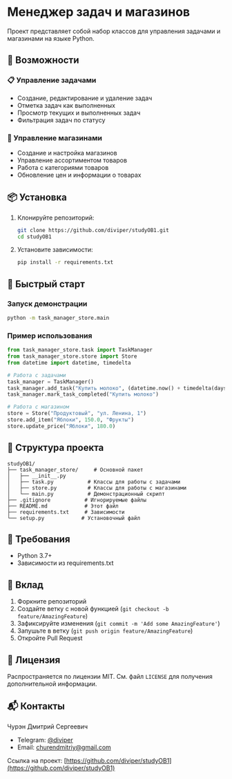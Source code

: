 # Менеджер задач и магазинов

Проект представляет собой набор классов для управления задачами и магазинами на языке Python.

## 🚀 Возможности

### 📋 Управление задачами
- Создание, редактирование и удаление задач
- Отметка задач как выполненных
- Просмотр текущих и выполненных задач
- Фильтрация задач по статусу

### 🏪 Управление магазинами
- Создание и настройка магазинов
- Управление ассортиментом товаров
- Работа с категориями товаров
- Обновление цен и информации о товарах

## 📦 Установка

1. Клонируйте репозиторий:
   ```bash
   git clone https://github.com/diviper/studyOB1.git
   cd studyOB1
   ```

2. Установите зависимости:
   ```bash
   pip install -r requirements.txt
   ```

## 🚀 Быстрый старт

### Запуск демонстрации
```bash
python -m task_manager_store.main
```

### Пример использования

```python
from task_manager_store.task import TaskManager
from task_manager_store.store import Store
from datetime import datetime, timedelta

# Работа с задачами
task_manager = TaskManager()
task_manager.add_task("Купить молоко", (datetime.now() + timedelta(days=1)).strftime("%Y-%m-%d"))
task_manager.mark_task_completed("Купить молоко")

# Работа с магазином
store = Store("Продуктовый", "ул. Ленина, 1")
store.add_item("Яблоки", 150.0, "Фрукты")
store.update_price("Яблоки", 180.0)
```

## 📁 Структура проекта

```
studyOB1/
├── task_manager_store/     # Основной пакет
│   ├── __init__.py
│   ├── task.py           # Классы для работы с задачами
│   ├── store.py          # Классы для работы с магазинами
│   └── main.py           # Демонстрационный скрипт
├── .gitignore           # Игнорируемые файлы
├── README.md            # Этот файл
├── requirements.txt     # Зависимости
└── setup.py            # Установочный файл
```

## 📝 Требования
- Python 3.7+
- Зависимости из requirements.txt

## 🤝 Вклад
1. Форкните репозиторий
2. Создайте ветку с новой функцией (`git checkout -b feature/AmazingFeature`)
3. Зафиксируйте изменения (`git commit -m 'Add some AmazingFeature'`)
4. Запушьте в ветку (`git push origin feature/AmazingFeature`)
5. Откройте Pull Request

## 📄 Лицензия
Распространяется по лицензии MIT. См. файл `LICENSE` для получения дополнительной информации.

## 📬 Контакты
Чурэн Дмитрий Сергеевич

- Telegram: [@diviper](https://t.me/diviper)
- Email: [churendmitriy@gmail.com](mailto:churendmitriy@gmail.com)

Ссылка на проект: [https://github.com/diviper/studyOB1](https://github.com/diviper/studyOB1)
